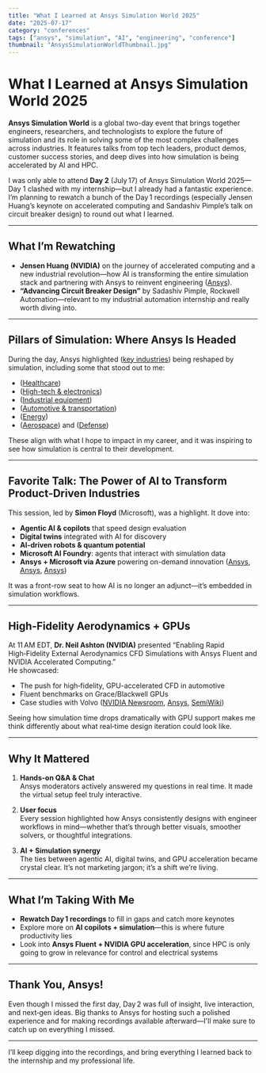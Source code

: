 ```yaml
---
title: "What I Learned at Ansys Simulation World 2025"
date: "2025-07-17"
category: "conferences"
tags: ["ansys", "simulation", "AI", "engineering", "conference"]
thumbnail: "AnsysSimulationWorldThumbnail.jpg"
---
```


# What I Learned at Ansys Simulation World 2025

**Ansys Simulation World** is a global two-day event that brings together engineers, researchers, and technologists to explore the future of simulation and its role in solving some of the most complex challenges across industries. It features talks from top tech leaders, product demos, customer success stories, and deep dives into how simulation is being accelerated by AI and HPC.

I was only able to attend **Day 2** (July 17) of Ansys Simulation World 2025—Day 1 clashed with my internship—but I already had a fantastic experience. I’m planning to rewatch a bunch of the Day 1 recordings (especially Jensen Huang’s keynote on accelerated computing and Sandashiv Pimple’s talk on circuit breaker design) to round out what I learned.

---

## What I’m Rewatching

- **Jensen Huang (NVIDIA)** on the journey of accelerated computing and a new industrial revolution—how AI is transforming the entire simulation stack and partnering with Ansys to reinvent engineering ([Ansys](https://www.ansys.com/blog/simulation-world-2025-learn-from-leaders)).  
- **“Advancing Circuit Breaker Design”** by Sadashiv Pimple, Rockwell Automation—relevant to my industrial automation internship and really worth diving into.

---

## Pillars of Simulation: Where Ansys Is Headed

During the day, Ansys highlighted ([key industries](https://www.ansys.com/industries/)) being reshaped by simulation, including some that stood out to me:

- ([Healthcare](https://www.ansys.com/industries/healthcare))  
- ([High-tech & electronics](https://www.ansys.com/industries/high-tech))  
- ([Industrial equipment](https://www.ansys.com/industries/industrial-equipment))  
- ([Automotive & transportation](https://www.ansys.com/industries/transportation-and-mobility))  
- ([Energy](https://www.ansys.com/industries/energy))  
- ([Aerospace](https://www.ansys.com/industries/aerospace)) and ([Defense](https://www.ansys.com/industries/defense))

These align with what I hope to impact in my career, and it was inspiring to see how simulation is central to their development.

---

## Favorite Talk: The Power of AI to Transform Product‑Driven Industries

This session, led by **Simon Floyd** (Microsoft), was a highlight. It dove into:

- **Agentic AI & copilots** that speed design evaluation  
- **Digital twins** integrated with AI for discovery  
- **AI-driven robots & quantum potential**  
- **Microsoft AI Foundry**: agents that interact with simulation data  
- **Ansys + Microsoft via Azure** powering on-demand innovation ([Ansys](https://www.ansys.com/blog/simulation-world-2025-learn-from-leaders), [Ansys](https://www.ansys.com/blog/ansys-nvidia-gtc-2025), [Ansys](https://www.ansys.com/events/sw-texas-2025))

It was a front-row seat to how AI is no longer an adjunct—it’s embedded in simulation workflows.

---

## High‑Fidelity Aerodynamics + GPUs

At 11 AM EDT, **Dr. Neil Ashton (NVIDIA)** presented “Enabling Rapid High‑Fidelity External Aerodynamics CFD Simulations with Ansys Fluent and NVIDIA Accelerated Computing.”  
He showcased:

- The push for high‑fidelity, GPU-accelerated CFD in automotive  
- Fluent benchmarks on Grace/Blackwell GPUs  
- Case studies with Volvo ([NVIDIA Newsroom](https://nvidianews.nvidia.com/news/nvidia-builds-worlds-first-industrial-ai-cloud-to-advance-european-manufacturing), [Ansys](https://www.ansys.com/blog/new-era-ansys-fluent-computations), [SemiWiki](https://semiwiki.com/eda/ansys-inc/343263-unleash-the-power-nvidia-gpus-ansys-simulation/))  

Seeing how simulation time drops dramatically with GPU support makes me think differently about what real‑time design iteration could look like.

---

## Why It Mattered

1. **Hands-on Q&A & Chat**  
   Ansys moderators actively answered my questions in real time. It made the virtual setup feel truly interactive.

2. **User focus**  
   Every session highlighted how Ansys consistently designs with engineer workflows in mind—whether that’s through better visuals, smoother solvers, or thoughtful integrations.

3. **AI + Simulation synergy**  
   The ties between agentic AI, digital twins, and GPU acceleration became crystal clear. It’s not marketing jargon; it’s a shift we’re living.

---

## What I’m Taking With Me

- **Rewatch Day 1 recordings** to fill in gaps and catch more keynotes  
- Explore more on **AI copilots + simulation**—this is where future productivity lies  
- Look into **Ansys Fluent + NVIDIA GPU acceleration**, since HPC is only going to grow in relevance for control and electrical systems

---

## Thank You, Ansys!

Even though I missed the first day, Day 2 was full of insight, live interaction, and next‑gen ideas. Big thanks to Ansys for hosting such a polished experience and for making recordings available afterward—I'll make sure to catch up on everything I missed.

---

I’ll keep digging into the recordings, and bring everything I learned back to the internship and my professional life.
```

